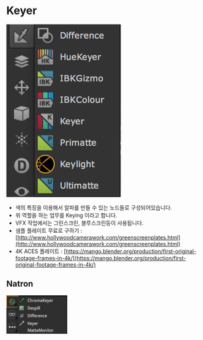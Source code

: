 # Keyer

![](../../.gitbook/assets/nuke_toolbar_keyer.png)

* 색의 특징을 이용해서 알파를 만들 수 있는 노드들로 구성되어있습니다.
* 위 역할을 하는 업무를 Keying 이라고 합니다.
* VFX 작업에서는 그린스크린, 블루스크린등이 사용됩니다.
* 샘플 플레이트 무료로 구하기 : [http://www.hollywoodcamerawork.com/greenscreenplates.html](http://www.hollywoodcamerawork.com/greenscreenplates.html)
* 4K ACES 플레이트 : [https://mango.blender.org/production/first-original-footage-frames-in-4k/](https://mango.blender.org/production/first-original-footage-frames-in-4k/)

## Natron

![](../../.gitbook/assets/natron_toolbar_keyer.png)

